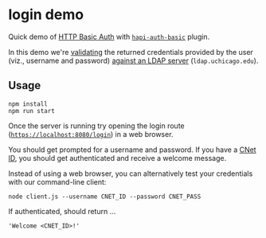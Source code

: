 # login demo

Quick demo of [HTTP Basic Auth](http://en.wikipedia.org/wiki/Basic_access_authentication) with [`hapi-auth-basic`](https://github.com/hapijs/hapi-auth-basic) plugin.

In this demo we're [validating](https://github.com/joyrexus/auth-demos/blob/gh-pages/basic-auth/hapi-ldap-tls/server.js#L18) the returned credentials provided by the user (viz., username and password) [against an LDAP server](http://en.wikipedia.org/wiki/Lightweight_Directory_Access_Protocol#Bind_.28authenticate.29) (`ldap.uchicago.edu`).


## Usage

    npm install
    npm run start

Once the server is running try opening the login route ([`https://localhost:8080/login`](https://localhost:8080/login)) in a web browser.

You should get prompted for a username and password.  If you have a [CNet ID](https://itservices.uchicago.edu/services/cnetid), you should get authenticated and receive a welcome message.

Instead of using a web browser, you can alternatively test your credentials with our command-line client:

    node client.js --username CNET_ID --password CNET_PASS

If authenticated, should return ...

    'Welcome <CNET_ID>!'

